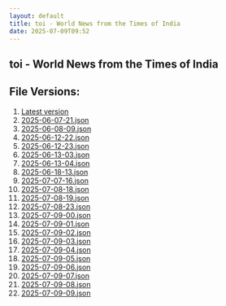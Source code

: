 ```yaml
---
layout: default
title: toi - World News from the Times of India
date: 2025-07-09T09:52
---
```


## toi - World News from the Times of India

<div id="data-chart"></div>
<div id="data-table"></div>
<script>
document.addEventListener('DOMContentLoaded', function(){
  document.getElementById('data-table').textContent = 'This source isn't supported for tables yet.';
});
</script>

## File Versions:
1. [Latest version](./latest.json)
2. [2025-06-07-21.json](./2025-06-07-21.json)
3. [2025-06-08-09.json](./2025-06-08-09.json)
4. [2025-06-12-22.json](./2025-06-12-22.json)
5. [2025-06-12-23.json](./2025-06-12-23.json)
6. [2025-06-13-03.json](./2025-06-13-03.json)
7. [2025-06-13-04.json](./2025-06-13-04.json)
8. [2025-06-18-13.json](./2025-06-18-13.json)
9. [2025-07-07-16.json](./2025-07-07-16.json)
10. [2025-07-08-18.json](./2025-07-08-18.json)
11. [2025-07-08-19.json](./2025-07-08-19.json)
12. [2025-07-08-23.json](./2025-07-08-23.json)
13. [2025-07-09-00.json](./2025-07-09-00.json)
14. [2025-07-09-01.json](./2025-07-09-01.json)
15. [2025-07-09-02.json](./2025-07-09-02.json)
16. [2025-07-09-03.json](./2025-07-09-03.json)
17. [2025-07-09-04.json](./2025-07-09-04.json)
18. [2025-07-09-05.json](./2025-07-09-05.json)
19. [2025-07-09-06.json](./2025-07-09-06.json)
20. [2025-07-09-07.json](./2025-07-09-07.json)
21. [2025-07-09-08.json](./2025-07-09-08.json)
22. [2025-07-09-09.json](./2025-07-09-09.json)

